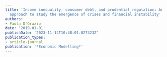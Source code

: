 ```yaml
---
title: 'Income inequality, consumer debt, and prudential regulation: An agent-based
  approach to study the emergence of crises and financial instability'
authors:
- Paola D'Orazio
date: '2019-01-01'
publishDate: '2023-11-14T10:48:01.027423Z'
publication_types:
- article-journal
publication: '*Economic Modelling*'
---
```

